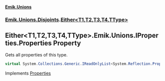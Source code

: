 #### [Emik.Unions](index.md 'index')
### [Emik.Unions.Disjoints](Emik.Unions.Disjoints.md 'Emik.Unions.Disjoints').[Either&lt;T1,T2,T3,T4,TType&gt;](Either{T1,T2,T3,T4,TType}.md 'Emik.Unions.Disjoints.Either<T1,T2,T3,T4,TType>')

## Either<T1,T2,T3,T4,TType>.Emik.Unions.IProperties.Properties Property

Gets all properties of this type.

```csharp
virtual System.Collections.Generic.IReadOnlyList<System.Reflection.PropertyInfo> Emik.Unions.IProperties.Properties { get; }
```

Implements [Properties](IProperties.Properties.md 'Emik.Unions.IProperties.Properties')